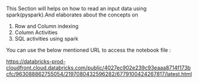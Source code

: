 This Section will helps on how to read an input data using spark(pyspark).And elaborates about the concepts on 

1) Row and Column indexing
2) Column Activities
3) SQL activities using spark


You can use the below mentioned URL to access the notebook file :

https://databricks-prod-cloudfront.cloud.databricks.com/public/4027ec902e239c93eaaa8714f173bcfc/963088862755054/2197080432596282/6779100424267817/latest.html
